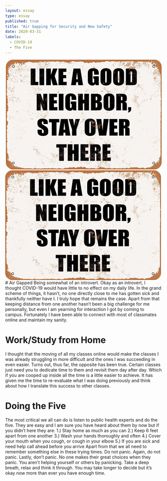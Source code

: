 ```yaml
---
layout: essay
type: essay
published: true
title: "Air Gapping for Security and Now Safety"
date: 2020-03-31
labels:
  - COVID-19
  - The Five
---
```


 <div style="text-align: center"> <img src="../images/like-a-good-neighbor.jpg"> </div>
 <img align="center" src="../images/like-a-good-neighbor.jpg">
# Air Gapped
Being somewhat of an introvert. Okay as an introvert, I thought COVID-19 would have little to no effect on my daily life. In the grand scheme of things, it hasn’t, no one directly close to me has gotten sick and thankfully neither have I. I truly hope that remains the case. Apart from that keeping distance from one another hasn’t been a big challenge for me personally, but even I am yearning for interaction I got by coming to campus. Fortunately I have been able to connect with most of classmates online and maintain my sanity.

# Work/Study from Home
I thought that the moving of all my classes online would make the classes I was already struggling in more difficult and the ones I was succeeding in even easier. Turns out, thus far, the opposite has been true. Certain classes just need you to dedicate time to them and revisit them day after day. Which if you are cooped up inside all the time is a little easier to achieve. It has given me the time to re-evaluate what I was doing previously and think about how I translate this success to other classes. 

# Doing the Five
The most critical we all can do is listen to public health experts and do the five. They are easy and I am sure you have heard about them by now but if you didn’t here they are:
1.)	Stay home as much as you can
2.)	Keep 6 feet apart from one another
3.)	Wash your hands thoroughly and often
4.)	Cover your mouth when you cough, or cough in your elbow
5.)	If you are sick and need help call ahead before you arrive
Apart from that we all need to remember something else in these trying times. Do not panic. Again, do not panic. Lastly, don’t panic. No one makes their great choices when they panic. You aren’t helping yourself or others by panicking. Take a deep breath, relax and think it through. You may take longer to decide but it’s okay now more than ever you have enough time. 
